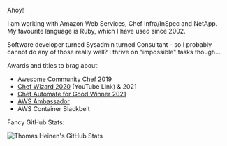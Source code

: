Ahoy!

I am working with Amazon Web Services, Chef Infra/InSpec and NetApp. My favourite language is Ruby, which I have used since 2002.

Software developer turned Sysadmin turned Consultant - so I probably cannot do any of those really well? I thrive on "impossible" tasks though... 

Awards and titles to brag about:
- [Awesome Community Chef 2019](https://blog.chef.io/2019/06/27/congratulations-to-our-chefconf-london-2019-award-winners/)
- [Chef Wizard 2020](https://www.youtube.com/watch?v=MfCYc6BxKVc) (YouTube Link) & 2021
- [Chef Automate for Good Winner 2021](https://devpost.com/software/generic-rest-targets-for-chef-e-g-for-netapp-ontap)
- [AWS Ambassador](https://aws.amazon.com/partners/ambassadors/?cards-body.sort-by=item.additionalFields.ambassadorName&cards-body.sort-order=asc&awsf.apn-ambassadors-location=*all&awsm.page-cards-body=1&cards-body.q=tecracer&cards-body.q_operator=AND)
- AWS Container Blackbelt

Fancy GitHub Stats:

![Thomas Heinen's GitHub Stats](https://github-readme-stats.vercel.app/api?username=tecracer-theinen&show_icons=true&theme=slateorange&count_private=true&hide=stars&include_all_commits=true)
